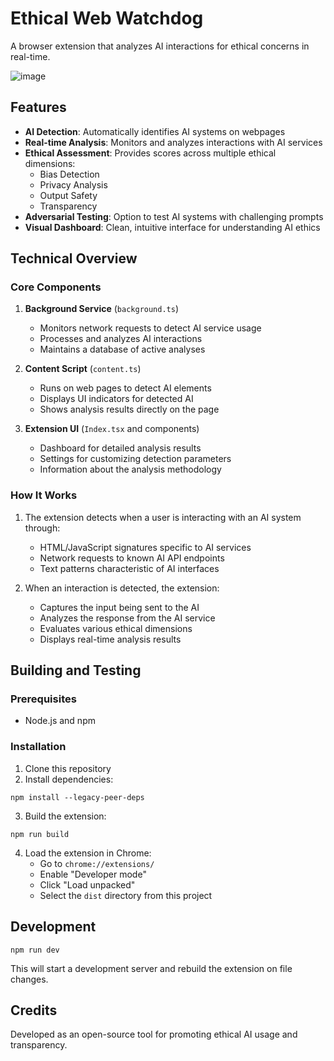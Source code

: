 # Ethical Web Watchdog

A browser extension that analyzes AI interactions for ethical concerns in real-time.

![image](https://github.com/user-attachments/assets/50c2a193-e13d-4593-adaf-e3ba0542417d)

## Features

- **AI Detection**: Automatically identifies AI systems on webpages
- **Real-time Analysis**: Monitors and analyzes interactions with AI services
- **Ethical Assessment**: Provides scores across multiple ethical dimensions:
  - Bias Detection
  - Privacy Analysis
  - Output Safety
  - Transparency
- **Adversarial Testing**: Option to test AI systems with challenging prompts
- **Visual Dashboard**: Clean, intuitive interface for understanding AI ethics

## Technical Overview

### Core Components

1. **Background Service** (`background.ts`)
   - Monitors network requests to detect AI service usage
   - Processes and analyzes AI interactions
   - Maintains a database of active analyses

2. **Content Script** (`content.ts`)
   - Runs on web pages to detect AI elements
   - Displays UI indicators for detected AI
   - Shows analysis results directly on the page

3. **Extension UI** (`Index.tsx` and components)
   - Dashboard for detailed analysis results
   - Settings for customizing detection parameters
   - Information about the analysis methodology

### How It Works

1. The extension detects when a user is interacting with an AI system through:
   - HTML/JavaScript signatures specific to AI services
   - Network requests to known AI API endpoints
   - Text patterns characteristic of AI interfaces

2. When an interaction is detected, the extension:
   - Captures the input being sent to the AI
   - Analyzes the response from the AI service
   - Evaluates various ethical dimensions
   - Displays real-time analysis results

## Building and Testing

### Prerequisites

- Node.js and npm

### Installation

1. Clone this repository
2. Install dependencies:
```
npm install --legacy-peer-deps
```

3. Build the extension:
```
npm run build
```

4. Load the extension in Chrome:
   - Go to `chrome://extensions/`
   - Enable "Developer mode"
   - Click "Load unpacked"
   - Select the `dist` directory from this project

## Development

```
npm run dev
```

This will start a development server and rebuild the extension on file changes.

## Credits

Developed as an open-source tool for promoting ethical AI usage and transparency.
